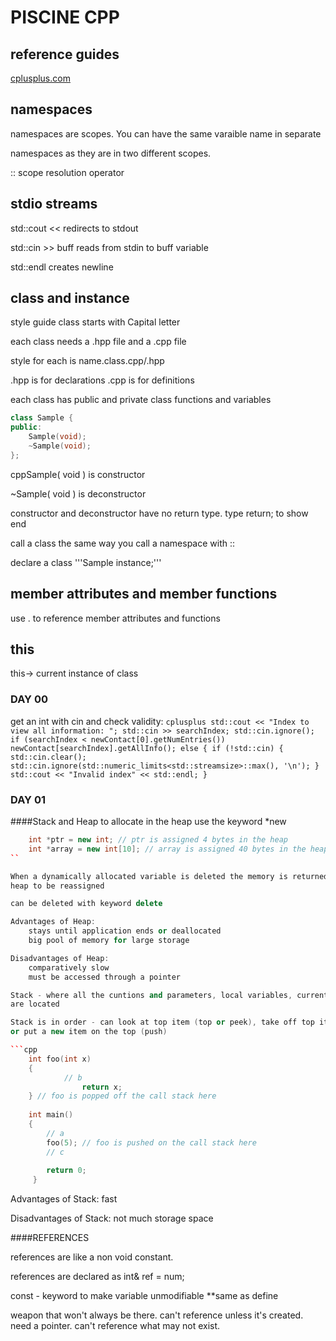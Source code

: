 # PISCINE CPP

## reference guides
[cplusplus.com](http:://cplusplus.com)

## namespaces
namespaces are scopes. You can have the same varaible name in separate

namespaces as they are in two different scopes.

:: scope resolution operator

## stdio streams
std::cout << redirects to stdout

std::cin >> buff reads from stdin to buff variable

std::endl creates newline

## class and instance
style guide class starts with Capital letter

each class needs a .hpp file and a .cpp file

style for each is name.class.cpp/.hpp

.hpp is for declarations .cpp is for definitions

each class has public and private class functions and variables

```cpp
class Sample {
public:
	Sample(void);
	~Sample(void);
};
```
cppSample( void ) is constructor

~Sample( void ) is deconstructor

constructor and deconstructor have no return type. type return; to show end

call a class the same way you call a namespace with ::

declare a class '''Sample instance;'''

## member attributes and member functions
use . to reference member attributes and functions

## this
this-> current instance of class

### DAY 00
get an int with cin and check validity:
	```cplusplus
	std::cout << "Index to view all information: ";
	std::cin >> searchIndex;
	std::cin.ignore();
	if (searchIndex < newContact[0].getNumEntries())
		newContact[searchIndex].getAllInfo();
	else
	{
		if (!std::cin)
		{
			std::cin.clear();
			std::cin.ignore(std::numeric_limits<std::streamsize>::max(), '\n');
		}
		std::cout << "Invalid index" << std::endl;
	}
	```


### DAY 01
####Stack and Heap
to allocate in the heap use the keyword *new

```cpp
	int *ptr = new int; // ptr is assigned 4 bytes in the heap
	int *array = new int[10]; // array is assigned 40 bytes in the heap
``

When a dynamically allocated variable is deleted the memory is returned to the
heap to be reassigned

can be deleted with keyword delete

Advantages of Heap:
	stays until application ends or deallocated
	big pool of memory for large storage

Disadvantages of Heap:
	comparatively slow
	must be accessed through a pointer

Stack - where all the cuntions and parameters, local variables, current position
are located

Stack is in order - can look at top item (top or peek), take off top item (pop)
or put a new item on the top (push)

```cpp
	int foo(int x)
	{
		    // b
			    return x;
	} // foo is popped off the call stack here
	 
	int main()
	{
		// a
		foo(5); // foo is pushed on the call stack here
		// c
					  
		return 0;
	 }
```

Advantages of Stack:
	fast

Disadvantages of Stack:
	not much storage space

####REFERENCES

references are like a non void constant.

references are declared as int& ref = num;

const - keyword to make variable unmodifiable
**same as define

weapon that won't always be there.
can't reference unless it's created.
need a pointer.
can't reference what may not exist.

